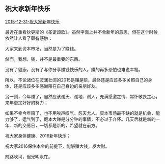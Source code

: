 ## 祝大家新年快乐

[ 2015-12-31-祝大家新年快乐](https://mp.weixin.qq.com/s/2PxaG9hjZnwFIJtfrDnHsA)



最近在重看狄更斯的《圣诞颂歌》。虽然字面上并不合新年的意思，但在这个时候依然让人看了颇有感触：

大家来到资本市场，当然是为了赚钱。

然而，我想，钱，并不是最重要的东西。

没有了健康，没有了与你分享赚钱快乐的人，赚的再多恐怕也难说幸福。

所以，不论诸位在波澜壮阔的2015是赚是赔，最终还是应该多多关照自己的身体，还是应该多多感谢陪在自己身边的亲朋好友。

另一则，今年赚了，自然应该谢天、谢地、谢人，充满感激之情、常怀敬畏之心，来年更加好好的努力；

如果不幸今年赔了，也不用唉声叹气、怨天尤人。资本市场最不缺的就是机会，能力够了，运气到了，翻本大赚是分分钟的事情，不必过于介怀。几天后就是新的一年、新的交易日，一切都是新的，希望就在前方。

祝大家身体健康、2016新年快乐；

祝大家2016保住本金的前提下，能够赚大钱，发大财。

前路坎坷，但光明永在。